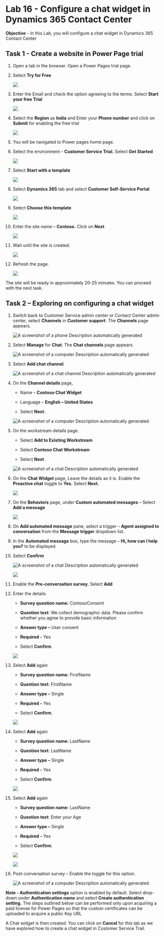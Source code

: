 # Lab 16 - Configure a chat widget in Dynamics 365 Contact Center

**Objective** - In this Lab, you will configure a chat widget in Dynamics 365 Contact Center

## Task 1 - Create a website in Power Page trial

1.  Open a tab in the browser. Open a Power Pages trial page.

2.  Select **Try for Free**

    ![](./media/media16/image1.png)

3.  Enter the Email and check the option agreeing to the terms. Select
    **Start your free Trial**

    ![](./media/media16/image2.png)

4.  Select the **Region** as **India** and Enter your **Phone number**
    and click on **Submit** for enabling the free trial

    ![](./media/media16/image3.png)

5.  You will be navigated to Power pages home page.

6.  Select the environment – **Customer Service Trial.** Select **Get
    Started**

    ![](./media/media16/image4.png)

7.  Select **Start with a template**

    ![](./media/media16/image5.png)

8.  Select **Dynamics 365** tab and select **Customer Self-Service
    Portal**

    ![](./media/media16/image6.png)

9.  Select **Choose this template**

    ![](./media/media16/image7.png)

10. Enter the site name – **Contoso.** Click on **Next**

    ![](./media/media16/image8.png)

11. Wait until the site is created.

    ![](./media/media16/image9.png)

12. Refresh the page.

    ![](./media/media16/image10.png)

The site will be ready in approximately 20-25 minutes. You can proceed
with the next task.

## Task 2 – Exploring on configuring a chat widget

1.  Switch back to Customer Service admin center or Contact Center admin
    center, select **Channels** in **Customer support**.
    The **Channels** page appears.

    ![A screenshot of a phone Description automatically
generated](./media/media16/image11.png)

2.  Select **Manage** for **Chat**. The **Chat channels** page appears.

    ![A screenshot of a computer Description automatically
generated](./media/media16/image12.png)

3.  Select **Add chat channel**.

    ![A screenshot of a chat channel Description automatically
generated](./media/media16/image13.png)

4.  On the **Channel details** page,

    - Name – **Contoso Chat Widget**

    - Language – **English – United States**

    - Select **Next.**

    ![A screenshot of a computer Description automatically
generated](./media/media16/image14.png)

5.  On the workstream details page.

    - Select **Add to Existing Workstream**

    - Select **Contoso Chat Workstream**

    - Select **Next**

    ![A screenshot of a chat Description automatically
generated](./media/media16/image15.png)

6.  On the **Chat Widget** page, Leave the details as it is. Enable the
    **Proactive chat** toggle to **Yes.** Select **Next.**

    ![](./media/media16/image16.png)

1.  On the **Behaviors** page, under **Custom automated messages** –
    Select **Add a message**

    ![](./media/media16/image17.png)

2.  On **Add automated message** pane, select a trigger – **Agent
    assigned to conversation** from the **Message trigger** dropdown
    list.

3.  In the **Automated message** box, type the message – **Hi, how can I
    help you?** to be displayed.

4.  Select **Confirm**

    ![A screenshot of a chat Description automatically
generated](./media/media16/image18.png)

    ![](./media/media16/image19.png)

5.  Enable the **Pre-conversation survey.** Select **Add**

6.  Enter the details

    - **Survey question name:** ContosoConsent

    - **Question text**: We collect demographic data. Please confirm
      whether you agree to provide basic information

    - **Answer type –** User consent

    - **Required -** Yes

    - Select **Confirm**.

    ![](./media/media16/image20.png)

7.  Select **Add** again

    - **Survey question name:** FirstName

    - **Question text**: FirstName

    - **Answer type –** Single

    - **Required -** Yes

    - Select **Confirm**.

    ![](./media/media16/image21.png)

8.  Select **Add** again

    - **Survey question name:** LastName

    - **Question text**: LastName

    - **Answer type –** Single

    - **Required -** Yes

    - Select **Confirm**.

    ![](./media/media16/image22.png)

9.  Select **Add** again

    - **Survey question name:** LastName

    - **Question text**: Enter your Age

    - **Answer type –** Single

    - **Required -** Yes

    - Select **Confirm**.

    ![](./media/media16/image23.png)

    ![](./media/media16/image24.png)

10. Post-conversation survey – Enable the toggle for this option.

    ![A screenshot of a computer Description automatically
generated](./media/media16/image25.png)

**Note - Authentication settings** option is enabled by default. Select
drop-down under **Authentication name** and select **Create
authentication setting.** The steps outlined below can be performed only
upon acquiring a paid license for Power Pages so that the custom
certificates can be uploaded to acquire a public Key URL

A Chat widget is then created. You can click on **Cancel** for this lab
as we have explored how to create a chat widget in Customer Service
Trail.


